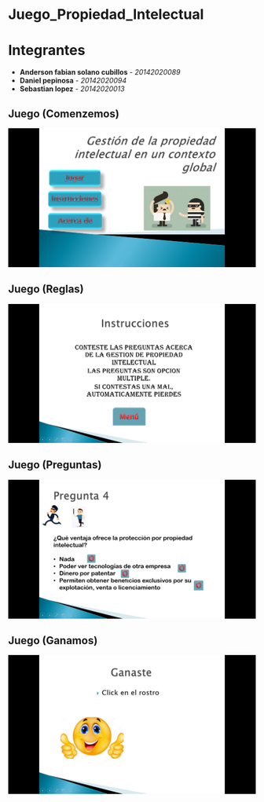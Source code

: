 # Juego_Propiedad_Intelectual

# Integrantes
* **Anderson fabian solano cubillos** - *20142020089* 
* **Daniel pepinosa** - *20142020094* 
* **Sebastian lopez** - *20142020013* 

## Juego (Comenzemos)

![pipeline](1.png)

## Juego (Reglas)

![pipeline](2.png)

## Juego (Preguntas)

![pipeline](3.png)

## Juego (Ganamos)

![pipeline](4.png)


